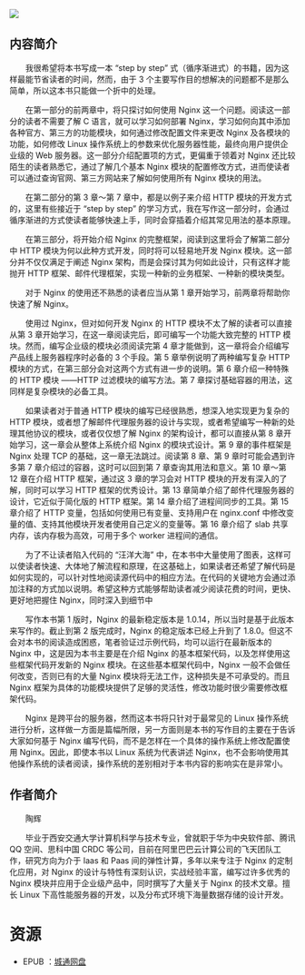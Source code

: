 ![](http://img3m8.ddimg.cn/75/7/23910258-1_u_2.jpg)

## 内容简介

　　我很希望将本书写成一本 “step by step” 式（循序渐进式）的书籍，因为这样最能节省读者的时间，然而，由于 3 个主要写作目的想解决的问题都不是那么简单，所以这本书只能做一个折中的处理。

　　在第一部分的前两章中，将只探讨如何使用 Nginx 这一个问题。阅读这一部分的读者不需要了解 C 语言，就可以学习如何部署 Nginx，学习如何向其中添加各种官方、第三方的功能模块，如何通过修改配置文件来更改 Nginx 及各模块的功能，如何修改 Linux 操作系统上的参数来优化服务器性能，最终向用户提供企业级的 Web 服务器。这一部分介绍配置项的方式，更偏重于领着对 Nginx 还比较陌生的读者熟悉它，通过了解几个基本 Nginx 模块的配置修改方式，进而使读者可以通过查询官网、第三方网站来了解如何使用所有 Nginx 模块的用法。

　　在第二部分的第 3 章～第 7 章中，都是以例子来介绍 HTTP 模块的开发方式的，这里有些接近于 “step by step” 的学习方式，我在写作这一部分时，会通过循序渐进的方式使读者能够快速上手，同时会穿插着介绍其常见用法的基本原理。

　　在第三部分，将开始介绍 Nginx 的完整框架，阅读到这里将会了解第二部分中 HTTP 模块为何以此种方式开发，同时将可以轻易地开发 Nginx 模块。这一部分并不仅仅满足于阐述 Nginx 架构，而是会探讨其为何如此设计，只有这样才能抛开 HTTP 框架、邮件代理框架，实现一种新的业务框架、一种新的模块类型。

　　对于 Nginx 的使用还不熟悉的读者应当从第 1 章开始学习，前两章将帮助你快速了解 Nginx。

　　使用过 Nginx，但对如何开发 Nginx 的 HTTP 模块不太了解的读者可以直接从第 3 章开始学习，在这一章阅读完后，即可编写一个功能大致完整的 HTTP 模块。然而，编写企业级的模块必须阅读完第 4 章才能做到，这一章将会介绍编写产品线上服务器程序时必备的 3 个手段。第 5 章举例说明了两种编写复杂 HTTP 模块的方式，在第三部分会对这两个方式有进一步的说明。第 6 章介绍一种特殊的 HTTP 模块 ——HTTP 过滤模块的编写方法。第 7 章探讨基础容器的用法，这同样是复杂模块的必备工具。

　　如果读者对于普通 HTTP 模块的编写已经很熟悉，想深入地实现更为复杂的 HTTP 模块，或者想了解邮件代理服务器的设计与实现，或者希望编写一种新的处理其他协议的模块，或者仅仅想了解 Nginx 的架构设计，都可以直接从第 8 章开始学习，这一章会从整体上系统介绍 Nginx 的模块式设计。第 9 章的事件框架是 Nginx 处理 TCP 的基础，这一章无法跳过。阅读第 8 章、第 9 章时可能会遇到许多第 7 章介绍过的容器，这时可以回到第 7 章查询其用法和意义。第 10 章～第 12 章在介绍 HTTP 框架，通过这 3 章的学习会对 HTTP 模块的开发有深入的了解，同时可以学习 HTTP 框架的优秀设计。第 13 章简单介绍了邮件代理服务器的设计，它近似于简化版的 HTTP 框架。第 14 章介绍了进程间同步的工具。第 15 章介绍了 HTTP 变量，包括如何使用已有变量、支持用户在 nginx.conf 中修改变量的值、支持其他模块开发者使用自己定义的变量等。第 16 章介绍了 slab 共享内存，该内存极为高效，可用于多个 worker 进程间的通信。

　　为了不让读者陷入代码的 “汪洋大海” 中，在本书中大量使用了图表，这样可以使读者快速、大体地了解流程和原理，在这基础上，如果读者还希望了解代码是如何实现的，可以针对性地阅读源代码中的相应方法。在代码的关键地方会通过添加注释的方式加以说明。希望这种方式能够帮助读者减少阅读花费的时间，更快、更好地把握住 Nginx，同时深入到细节中

　　写作本书第 1 版时，Nginx 的最新稳定版本是 1.0.14，所以当时是基于此版本来写作的。截止到第 2 版完成时，Nginx 的稳定版本已经上升到了 1.8.0。但这不会对本书的阅读造成困惑，笔者验证过示例代码，均可以运行在最新版本的 Nginx 中，这是因为本书主要是在介绍 Nginx 的基本框架代码，以及怎样使用这些框架代码开发新的 Nginx 模块。在这些基本框架代码中，Nginx 一般不会做任何改变，否则已有的大量 Nginx 模块将无法工作，这种损失是不可承受的。而且 Nginx 框架为具体的功能模块提供了足够的灵活性，修改功能时很少需要修改框架代码。

　　Nginx 是跨平台的服务器，然而这本书将只针对于最常见的 Linux 操作系统进行分析，这样做一方面是篇幅所限，另一方面则是本书的写作目的主要在于告诉大家如何基于 Nginx 编写代码，而不是怎样在一个具体的操作系统上修改配置使用 Nginx。因此，即使本书以 Linux 系统为代表讲述 Nginx，也不会影响使用其他操作系统的读者阅读，操作系统的差别相对于本书内容的影响实在是非常小。

## 作者简介

　　陶辉

　　毕业于西安交通大学计算机科学与技术专业，曾就职于华为中央软件部、腾讯 QQ 空间、思科中国 CRDC 等公司，目前在阿里巴巴云计算公司的飞天团队工作，研究方向为介于 Iaas 和 Paas 间的弹性计算，多年以来专注于 Nginx 的定制化应用，对 Nginx 的设计与特性有深刻认识，实战经验丰富，编写过许多优秀的 Nginx 模块并应用于企业级产品中，同时撰写了大量关于 Nginx 的技术文章。擅长 Linux 下高性能服务器的开发，以及分布式环境下海量数据存储的设计开发。

# 资源

* EPUB ：[城通网盘](https://u11215426.pipipan.com/fs/11215426-375920987)
